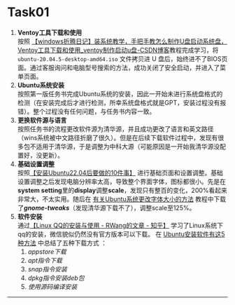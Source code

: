 # Task01
1. **Ventoy工具下载和使用**  
按照 [【windows折腾日记】装系统教学，手把手教怎么制作U盘启动系统盘，Ventoy工具下载和使用_ventoy制作启动u盘-CSDN博客](https://blog.csdn.net/u010560236/article/details/123006741)教程完成学习，将`ubuntu-20.04.5-desktop-amd64.iso` 文件拷贝进 U 盘后，始终进不了BIOS页面。通过客服询问和电脑型号搜索的方法，成功关闭了安全启动，并进入了菜单页面。
2. **Ubuntu系统安装**  
按照第一版任务书完成Ubuntu系统的安装，因此一开始未进行系统盘格式的检测（在安装完成后才进行检测，所幸系统盘格式就是GPT，安装过程没有报错）。整个过程没有任何问题，与任务书内容一致。
3. **更换软件源与语言**  
按照任务书的流程更改软件源为清华源，并且成功更改了语言和英文路径（wins系统被中文路径折磨了很久）。但是在后续下载软件过程中，发现有很多包不适用于清华源，于是调整为中科大源（可能原因是一开始我清华源没配置好，没更新）。
4. **基础设置调整**  
按照[【安装Ubuntu22.04后要做的10件事】](https://www.bilibili.com/video/BV1Cg411X7MN/?share_source=copy_web&vd_source=8ba41477294e884c447883ac4efe6231) 进行基础页面和设置调整。基础设置调整之后发现电脑分辨率太高，导致整个界面字体，图标都很小。先是在**system setting**里的**display**调整**scale**，发现只有整百的变化，200%看起来非常大，不太实用。随后在 [有关Ubuntu系统更改字体大小的方法](https://zhuanlan.zhihu.com/p/560978054) 教程中下载了***gnome-tweaks***（发现清华源下载不了），调整scale至125%。
5. **软件安装**  
通过[【Linux QQ的安装与使用 - RWang的文章 - 知乎】]( https://zhuanlan.zhihu.com/p/643946782) 学习了Linux系统下qq的安装，微信貌似仍然没有官方版本可以下载。 在 [Ubuntu安装软件有这5种方法](https://zhuanlan.zhihu.com/p/270908077) 中总结了五种下载方式 ：  
	1. *appstore下载*  
	2. *apt指令下载*  
	3. *snap指令安装*  
	4. *dpkg指令安装deb包*  
	5. *使用源码编译安装*
---
